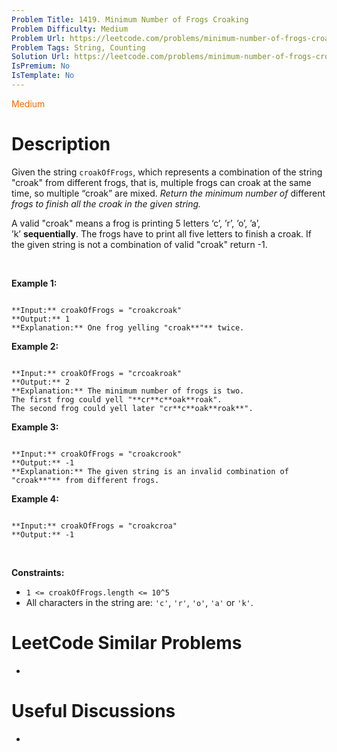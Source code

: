 ```yaml
---
Problem Title: 1419. Minimum Number of Frogs Croaking
Problem Difficulty: Medium
Problem Url: https://leetcode.com/problems/minimum-number-of-frogs-croaking/
Problem Tags: String, Counting
Solution Url: https://leetcode.com/problems/minimum-number-of-frogs-croaking/solution/
IsPremium: No
IsTemplate: No
---
```


<span style="color: rgb(239, 108, 0);">Medium</span>

# Description

Given the string `croakOfFrogs`, which represents a combination of the string "croak" from different frogs, that is, multiple frogs can croak at the same time, so multiple “croak” are mixed. *Return the minimum number of* different *frogs to finish all the croak in the given string.*


A valid "croak" means a frog is printing 5 letters ‘c’, ’r’, ’o’, ’a’, ’k’ **sequentially**. The frogs have to print all five letters to finish a croak. If the given string is not a combination of valid "croak" return -1.


 


**Example 1:**



```

**Input:** croakOfFrogs = "croakcroak"
**Output:** 1 
**Explanation:** One frog yelling "croak**"** twice.

```

**Example 2:**



```

**Input:** croakOfFrogs = "crcoakroak"
**Output:** 2 
**Explanation:** The minimum number of frogs is two. 
The first frog could yell "**cr**c**oak**roak".
The second frog could yell later "cr**c**oak**roak**".

```

**Example 3:**



```

**Input:** croakOfFrogs = "croakcrook"
**Output:** -1
**Explanation:** The given string is an invalid combination of "croak**"** from different frogs.

```

**Example 4:**



```

**Input:** croakOfFrogs = "croakcroa"
**Output:** -1

```

 


**Constraints:**


* `1 <= croakOfFrogs.length <= 10^5`
* All characters in the string are: `'c'`, `'r'`, `'o'`, `'a'` or `'k'`.




# LeetCode Similar Problems

- []()

# Useful Discussions

- []()
